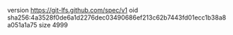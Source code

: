 version https://git-lfs.github.com/spec/v1
oid sha256:4a3528f0de6a1d2276dec03490686ef213c62b7443fd01ecc1b38a8a051a1a75
size 4999
